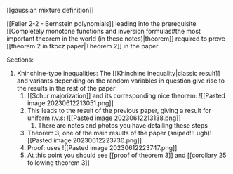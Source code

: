 [[gaussian mixture definition]]

[[Feller 2-2 - Bernstein polynomials]] leading into the prerequisite [[Completely monotone functions and inversion formulas#the most important theorem in the world (in these notes)|theorem]] required to prove [[theorem 2 in tkocz paper|Theorem 2]] in the paper

Sections: 
1) Khinchine-type inequalities: The [[Khinchine inequality|classic result]] and variants depending on the random variables in question give rise to the results in the rest of the paper 
	1) [[Schur majorization]] and its corresponding nice theorem: ![[Pasted image 20230612213051.png]]
	2) This leads to the result of the previous paper, giving a result for uniform r.v.s: ![[Pasted image 20230612213138.png]]
		1) There are notes and photos you have detailing these steps
	3) Theorem 3, one of the main results of the paper (sniped!!! ugh)![[Pasted image 20230612223730.png]]
	4) Proof: uses ![[Pasted image 20230612223747.png]]
	5) At this point you should see [[proof of theorem 3]] and [[corollary 25 following theorem 3]]